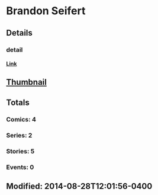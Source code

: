 # Brandon  Seifert 
## Details
### detail
#### [Link](http://marvel.com/comics/creators/12415/brandon_seifert?utm_campaign=apiRef&utm_source=225578a89fc76f3d20fbffda5d17a88d)
## [Thumbnail](http://i.annihil.us/u/prod/marvel/i/mg/b/40/image_not_available.jpg)
## Totals
### Comics: 4
### Series: 2
### Stories: 5
### Events: 0
## Modified: 2014-08-28T12:01:56-0400